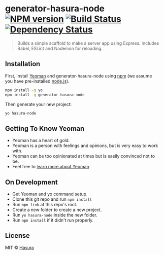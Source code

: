 # generator-hasura-node [![NPM version][npm-image]][npm-url] [![Build Status][travis-image]][travis-url] [![Dependency Status][daviddm-image]][daviddm-url]
> Builds a simple scaffold to make a server app using Express. Includes Babel, ESLint and Nodemon for reloading.

## Installation

First, install [Yeoman](http://yeoman.io) and generator-hasura-node using [npm](https://www.npmjs.com/) (we assume you have pre-installed [node.js](https://nodejs.org/)).

```bash
npm install -g yo
npm install -g generator-hasura-node
```

Then generate your new project:

```bash
yo hasura-node
```

## Getting To Know Yeoman

 * Yeoman has a heart of gold.
 * Yeoman is a person with feelings and opinions, but is very easy to work with.
 * Yeoman can be too opinionated at times but is easily convinced not to be.
 * Feel free to [learn more about Yeoman](http://yeoman.io/).

## On Development
 * Get Yeoman and yo command setup.
 * Clone this git repo and run `npm install`
 * Run `npm link` at this repo's root.
 * Create a new folder to create a new project.
 * Run `yo hasura-node` inside the new folder.
 * Run `npm install` if it didn't run properly.

## License

MIT © [Hasura](http://hasura.io/)


[npm-image]: https://badge.fury.io/js/generator-hasura-node.svg
[npm-url]: https://npmjs.org/package/generator-hasura-node
[travis-image]: https://travis-ci.org/hasura/generator-hasura-node.svg?branch=master
[travis-url]: https://travis-ci.org/hasura/generator-hasura-node
[daviddm-image]: https://david-dm.org/hasura/generator-hasura-node.svg?theme=shields.io
[daviddm-url]: https://david-dm.org/hasura/generator-hasura-node